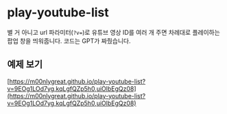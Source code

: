 # play-youtube-list

별 거 아니고 url 파라미터(`?v=`)로 유튜브 영상 ID를 여러 개 주면 차례대로 플레이하는 팝업 창을 띄워줍니다.
코드는 GPT가 짜줬습니다.

## 예제 보기

[https://m00nlygreat.github.io/play-youtube-list?v=9EOg1LOd7yg,kqLgfQZp5h0,uiOlbEgQz08](https://m00nlygreat.github.io/play-youtube-list?v=9EOg1LOd7yg,kqLgfQZp5h0,uiOlbEgQz08)